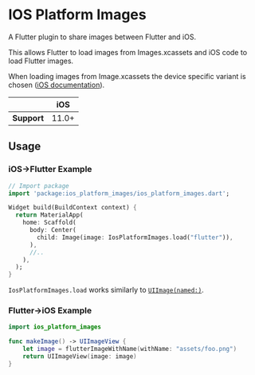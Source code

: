 # IOS Platform Images

A Flutter plugin to share images between Flutter and iOS.

This allows Flutter to load images from Images.xcassets and iOS code to load
Flutter images.

When loading images from Image.xcassets the device specific variant is chosen
([iOS documentation](https://developer.apple.com/design/human-interface-guidelines/ios/icons-and-images/image-size-and-resolution/)).

|             | iOS   |
|-------------|-------|
| **Support** | 11.0+ |

## Usage

### iOS->Flutter Example

``` dart
// Import package
import 'package:ios_platform_images/ios_platform_images.dart';

Widget build(BuildContext context) {
  return MaterialApp(
    home: Scaffold(
      body: Center(
        child: Image(image: IosPlatformImages.load("flutter")),
      ),
      //..
    ),
  );
}
```

`IosPlatformImages.load` works similarly to [`UIImage(named:)`](https://developer.apple.com/documentation/uikit/uiimage/1624146-imagenamed).

### Flutter->iOS Example

```swift
import ios_platform_images

func makeImage() -> UIImageView {
    let image = flutterImageWithName(withName: "assets/foo.png")
    return UIImageView(image: image)
}
```
